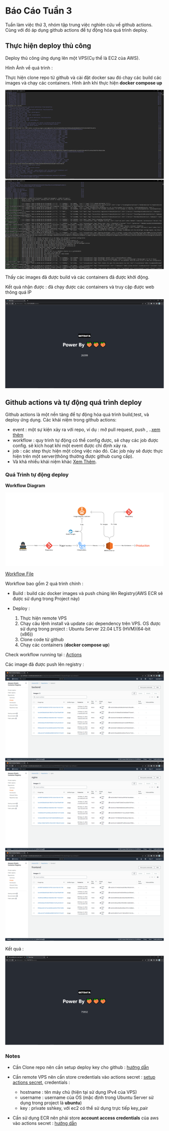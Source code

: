 # Báo Cáo Tuần 3

Tuần làm việc thứ 3, nhóm tập trung việc nghiên cứu về github actions. Cùng với đó áp dụng github actions để tự động hóa quá trình deploy.

## Thực hiện deploy thủ công

Deploy thủ công ứng dụng lên một VPS(Cụ thể là EC2 của AWS).

Hình Ảnh về quá trình :

Thực hiện clone repo từ github và cài đặt docker sau đó chạy các build các images và chạy các containers.
Hình ảnh khi thực hiện **docker compose up**

![Alt text](images/week3/manually-deploy-1.png)
![Alt text](images/week3/manually-deploy-2.png)

Thấy các images đã được build và các containers đã được khởi động.

Kết quả nhận được : đã chạy được các containers và truy cập được web thông quá IP

![Alt text](images/week3/manually-deploy-result.png)

## Github actions và tự động quá trình deploy

Github actions là một nền tảng để tự động hóa quá trình build,test, và deploy ứng dụng.
Các khái niệm trong github actions:

- event : một sự kiện xảy ra với repo, ví dụ : mở pull request, push , ..[xem thêm](https://docs.github.com/en/actions/using-workflows/events-that-trigger-workflows)
- workflow : quy trình tự động có thể config được, sẽ chạy các job được config. sẽ kích hoạt khi một event được chỉ định xảy ra.
- job : các step thực hiện một công việc nào đó. Các job này sẽ được thực hiện trên một server(thông thường được github cung cấp).
- Và khá nhiều khái niệm khác [Xem Thêm](https://docs.github.com/en/actions/learn-github-actions/understanding-github-actions).

### Quá Trình tự động deploy

**Workflow Diagram**

![Alt text](images/week3/cd-workflow.png)

[Workflow File](https://github.com/quanduongduc/se2022-15.3/blob/main/.github/workflows/deploy.yml)

Workflow bao gồm 2 quá trình chính :

- Build : build các docker images và push chúng lên Registry(AWS ECR sẽ được sử dụng trong Project này)
- Deploy :

  1. Thực hiện remote VPS
  1. Chạy câu lệnh install và update các dependency trên VPS. OS được sử dụng trong project : Ubuntu Server 22.04 LTS (HVM)(64-bit (x86))
  1. Clone code từ github
  1. Chạy các containers (**docker compose up**)

Check workflow running tại : [Actions](https://github.com/quanduongduc/se2022-15.3/actions)

Các image đã được push lên registry :

![Alt text](images/week3/backend-registry.png)
![Alt text](images/week3/nginx-registry.png)
![Alt text](images/week3/frontend-registry.png)

Kết quả :

![Alt text](images/week3/workflow-deploy-result.png)

### Notes

- Cần Clone repo nên cần setup deploy key cho github : [hướng dẫn](https://docs.github.com/en/developers/overview/managing-deploy-keys)
- Cần remote VPS nên cần store credentials vào actions secret : [setup actions secret](https://docs.github.com/en/actions/security-guides/encrypted-secrets), credentials :

  - hostname : tên máy chủ (hiện tại sử dụng IPv4 của VPS)
  - username : username của OS (mặc định trong Ubuntu Server sử dụng trong project là **ubuntu**)
  - key : private sshkey, với ec2 có thể sử dụng trực tiếp key_pair

- Cần sử dụng ECR nên phải store **account access credentials** của aws vào actions secret : [hướng dẫn](https://docs.aws.amazon.com/powershell/latest/userguide/pstools-appendix-sign-up.html)

